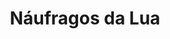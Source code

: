 ---
Numero: 95
title: Náufragos da Lua
Autor: Arthur C Clarke
Co-autor: 
Ano-de-Publicacao: 1965
Titulo-original: A Fall of Moondust
Tradutor: Jorge Fonseca
Co-tradutor: 
Ano-de-edicao: 1961
alias: Arthur-C-Clarke
Autor2-alias: 
Tradutor1-alias: Jorge-Fonseca
Tradutor2-alias: 
Titulo-link: 95-Naufragos-da-Lua
Capa: Lima de Freitas
pags: 171
Capa-link: Lima-de-Freitas
---